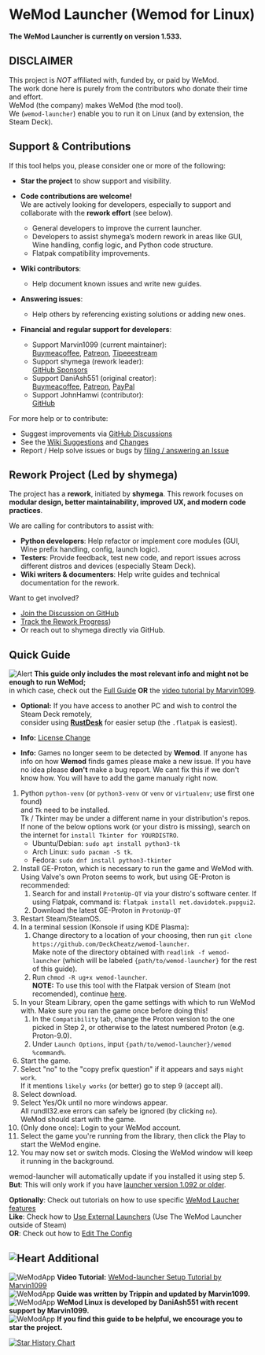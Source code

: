 # WeMod Launcher (Wemod for Linux)

**The WeMod Launcher is currently on version 1.533.**

## DISCLAIMER
This project is *NOT* affiliated with, funded by, or paid by WeMod.  
The work done here is purely from the contributors who donate their time and effort.  
WeMod (the company) makes WeMod (the mod tool).  
We (`wemod-launcher`) enable you to run it on Linux (and by extension, the Steam Deck).

## Support & Contributions

If this tool helps you, please consider one or more of the following:

* **Star the project** to show support and visibility.  
* **Code contributions are welcome!**  
  We are actively looking for developers, especially to support and collaborate with the **rework effort** (see below).
  * General developers to improve the current launcher.
  * Developers to assist shymega’s modern rework in areas like GUI, Wine handling, config logic, and Python code structure.
  * Flatpak compatibility improvements.
  
* **Wiki contributors**:
  * Help document known issues and write new guides.
  
* **Answering issues**:
  * Help others by referencing existing solutions or adding new ones.
  
* **Financial and regular support for developers**:
  * Support Marvin1099 (current maintainer):  
    [Buymeacoffee](https://www.buymeacoffee.com/marvin1099), [Patreon](https://www.patreon.com/marvin1099), [Tipeeestream](https://www.tipeeestream.com/marvin1099/tip)
  * Support shymega (rework leader):  
    [GitHub Sponsors](https://github.com/sponsors/shymega)
  * Support DaniAsh551 (original creator):  
    [Buymeacoffee](https://www.buymeacoffee.com/TIjUvF1), [Patreon](https://www.patreon.com/daniash551), [PayPal](https://www.paypal.com/donate/?hosted_button_id=D7Y43PT9HUEUY)
  * Support JohnHamwi (contributor):  
    [GitHub](https://github.com/JohnHamwi)

For more help or to contribute:
* Suggest improvements via [GitHub Discussions](https://github.com/DeckCheatz/wemod-launcher/discussions)
* See the [Wiki Suggestions](https://github.com/DeckCheatz/wemod-launcher/wiki/Suggestions) and [Changes](https://github.com/DeckCheatz/wemod-launcher/wiki/Changes)
* Report / Help solve issues or bugs by [filing / answering an Issue](https://github.com/DeckCheatz/wemod-launcher/issues)

## Rework Project (Led by shymega)

The project has a **rework**, initiated by **shymega**.
This rework focuses on **modular design, better maintainability, improved UX, and modern code practices**.

We are calling for contributors to assist with:
* **Python developers**: Help refactor or implement core modules (GUI, Wine prefix handling, config, launch logic).
* **Testers**: Provide feedback, test new code, and report issues across different distros and devices (especially Steam Deck).
* **Wiki writers & documenters**: Help write guides and technical documentation for the rework.

Want to get involved?
* [Join the Discussion on GitHub](https://github.com/DeckCheatz/wemod-launcher/discussions)
* [Track the Rework Progress](https://github.com/DeckCheatz/wemod-launcher/pull/180))
* Or reach out to shymega directly via GitHub.

## Quick Guide
![Alert](https://cdn.discordapp.com/emojis/1049837871772729354.gif?size=20&quality=lossless) **This guide only includes the most relevant info and might not be enough to run WeMod;**  
in which case, check out the [Full Guide](https://github.com/DeckCheatz/wemod-launcher/wiki/Full-Guide) **OR** the [video tutorial by Marvin1099](https://youtu.be/5UlVCZvIl1E).

- **Optional:** If you have access to another PC and wish to control the Steam Deck remotely,  
consider using **[RustDesk](https://github.com/rustdesk/rustdesk/releases/latest)** for easier setup (the `.flatpak` is easiest).

- **Info:** [License Change](https://github.com/DeckCheatz/wemod-launcher/discussions/131)

- **Info:** Games no longer seem to be detected by **Wemod**. If anyone has info on how **Wemod** finds games please make a new issue. If you have no idea please **don't** make a bug report. We cant fix this if we don't know how. You will have to add the game manualy right now.

1. Python `python-venv` (or `python3-venv` or `venv` or `virtualenv`; use first one found)  
   and `Tk` need to be installed.  
	Tk / Tkinter may be under a different name in your distribution's repos.  
	If none of the below options work (or your distro is missing), search on the internet for `install Tkinter for YOURDISTRO`.
	- Ubuntu/Debian: `sudo apt install python3-tk`
	- Arch Linux: `sudo pacman -S tk`.
	- Fedora: `sudo dnf install python3-tkinter`
3. Install GE-Proton, which is necessary to run the game and WeMod with. Using Valve's own Proton seems to work, but using GE-Proton is recommended:  
	1. Search for and install `ProtonUp-QT` via your distro's software center. If using Flatpak, command is: `flatpak install net.davidotek.pupgui2`.
	2. Download the latest GE-Proton in `ProtonUp-QT`  
4. Restart Steam/SteamOS.
5. In a terminal session (Konsole if using KDE Plasma):
	1. Change directory to a location of your choosing, then run `git clone https://github.com/DeckCheatz/wemod-launcher`.  
	Make note of the directory obtained with `readlink -f wemod-launcher` (which will be labeled `{path/to/wemod-launcher}` for the rest of this guide).
	2. Run `chmod -R ug+x wemod-launcher`.  
	**NOTE:** To use this tool with the Flatpak version of Steam (not recomended), continue [here](https://github.com/DeckCheatz/wemod-launcher/wiki/Steam-Flatpak-Usage).
6. In your Steam Library, open the game settings with which to run WeMod with. Make sure you ran the game once before doing this!
	1. In the `Compatibility` tab, change the Proton version to the one picked in Step 2, or otherwise to the latest numbered Proton (e.g. Proton-9.0).
	2. Under `Launch Options`, input `{path/to/wemod-launcher}/wemod %command%`.
7. Start the game.
8. Select "no" to the "copy prefix question" if it appears and says `might work`.  
   If it mentions `likely works` (or better) go to step 9 (accept all).
9. Select download.
10. Select Yes/Ok until no more windows appear.  
    All rundll32.exe errors can safely be ignored (by clicking `no`).  
	WeMod should start with the game.
11. (Only done once): Login to your WeMod account.
12. Select the game you're running from the library, then click the Play to start the WeMod engine.   
13. You may now set or switch mods. Closing the WeMod window will keep it running in the background.

wemod-launcher will automatically update if you installed it using step 5.  
**But**: This will only work if you have [launcher version 1.092 or older](https://github.com/DeckCheatz/wemod-launcher/wiki/The-Self-Update).

**Optionally**: Check out tutorials on how to use specific [WeMod Laucher features](https://github.com/DeckCheatz/wemod-launcher/wiki/Launcher-Tutorials)  
**Like**: Check how to [Use External Launchers](https://github.com/DeckCheatz/wemod-launcher/wiki/Using-External-Launchers) (Use The WeMod Launcher outside of Steam)  
**OR**: Check out how to [Edit The Config](https://github.com/DeckCheatz/wemod-launcher/wiki/Config-Usage)

## ![Heart](https://cdn.discordapp.com/emojis/1113579886439833690.gif?size=20&quality=lossless) Additional

![WeModApp](https://cdn.discordapp.com/emojis/761419274945953842.webp?size=20&quality=lossless) **Video Tutorial:** [WeMod-launcher Setup Tutorial by Marvin1099](https://youtu.be/5UlVCZvIl1E)  
![WeModApp](https://cdn.discordapp.com/emojis/1113579884749529198.gif?size=20&quality=lossless) **Guide was written by Trippin and updated by Marvin1099.**  
![WeModApp](https://cdn.discordapp.com/emojis/1113579884749529198.gif?size=20&quality=lossless) **WeMod Linux is developed by DaniAsh551 with recent support by Marvin1099.**  
![WeModApp](https://cdn.discordapp.com/emojis/999743709677633536.gif?size=20&quality=lossless) **If you find this guide to be helpful, we encourage you to star the project.**


<a href="https://star-history.com/#DeckCheatz/wemod-launcher&Date">
 <picture>
   <source media="(prefers-color-scheme: dark)" srcset="https://api.star-history.com/svg?repos=DeckCheatz/wemod-launcher&type=Date&theme=dark" />
   <source media="(prefers-color-scheme: light)" srcset="https://api.star-history.com/svg?repos=DeckCheatz/wemod-launcher&type=Date" />
   <img alt="Star History Chart" src="https://api.star-history.com/svg?repos=DeckCheatz/wemod-launcher&type=Date" />
 </picture>
</a>

